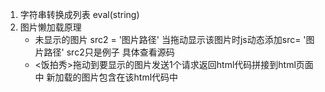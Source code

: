 1. 字符串转换成列表 eval(string)
2. 图片懒加载原理 
    * 未显示的图片 src2 = '图片路径' 当拖动显示该图片时js动态添加src= '图片路径' src2只是例子 具体查看源码
    * <饭拍秀>拖动到要显示的图片发送1个请求返回html代码拼接到html页面中 新加载的图片包含在该html代码中